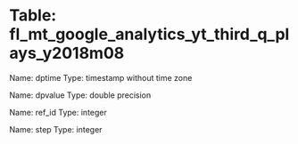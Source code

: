 Table: fl_mt_google_analytics_yt_third_q_plays_y2018m08
=======================================================

Name: dptime
Type: timestamp without time zone

Name: dpvalue
Type: double precision

Name: ref_id
Type: integer

Name: step
Type: integer

